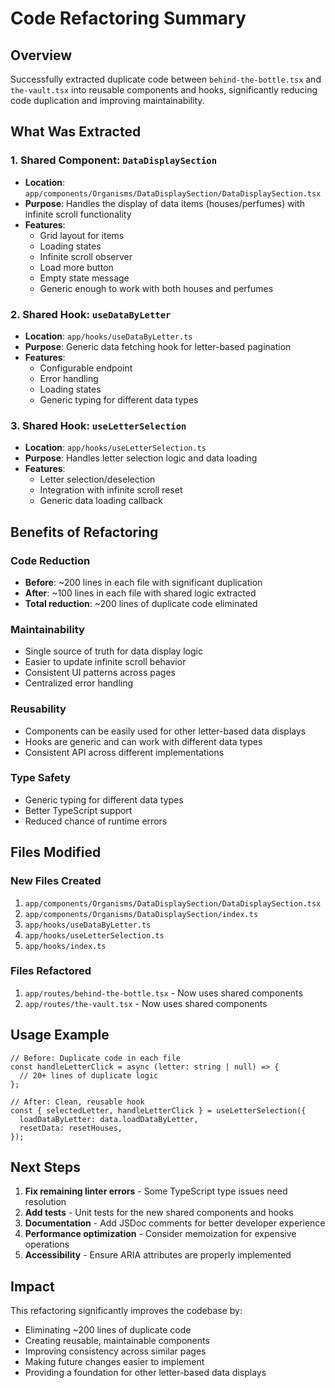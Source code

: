 # Code Refactoring Summary

## Overview

Successfully extracted duplicate code between `behind-the-bottle.tsx` and `the-vault.tsx` into reusable components and hooks, significantly reducing code duplication and improving maintainability.

## What Was Extracted

### 1. Shared Component: `DataDisplaySection`

- **Location**: `app/components/Organisms/DataDisplaySection/DataDisplaySection.tsx`
- **Purpose**: Handles the display of data items (houses/perfumes) with infinite scroll functionality
- **Features**:
  - Grid layout for items
  - Loading states
  - Infinite scroll observer
  - Load more button
  - Empty state message
  - Generic enough to work with both houses and perfumes

### 2. Shared Hook: `useDataByLetter`

- **Location**: `app/hooks/useDataByLetter.ts`
- **Purpose**: Generic data fetching hook for letter-based pagination
- **Features**:
  - Configurable endpoint
  - Error handling
  - Loading states
  - Generic typing for different data types

### 3. Shared Hook: `useLetterSelection`

- **Location**: `app/hooks/useLetterSelection.ts`
- **Purpose**: Handles letter selection logic and data loading
- **Features**:
  - Letter selection/deselection
  - Integration with infinite scroll reset
  - Generic data loading callback

## Benefits of Refactoring

### Code Reduction

- **Before**: ~200 lines in each file with significant duplication
- **After**: ~100 lines in each file with shared logic extracted
- **Total reduction**: ~200 lines of duplicate code eliminated

### Maintainability

- Single source of truth for data display logic
- Easier to update infinite scroll behavior
- Consistent UI patterns across pages
- Centralized error handling

### Reusability

- Components can be easily used for other letter-based data displays
- Hooks are generic and can work with different data types
- Consistent API across different implementations

### Type Safety

- Generic typing for different data types
- Better TypeScript support
- Reduced chance of runtime errors

## Files Modified

### New Files Created

1. `app/components/Organisms/DataDisplaySection/DataDisplaySection.tsx`
2. `app/components/Organisms/DataDisplaySection/index.ts`
3. `app/hooks/useDataByLetter.ts`
4. `app/hooks/useLetterSelection.ts`
5. `app/hooks/index.ts`

### Files Refactored

1. `app/routes/behind-the-bottle.tsx` - Now uses shared components
2. `app/routes/the-vault.tsx` - Now uses shared components

## Usage Example

```tsx
// Before: Duplicate code in each file
const handleLetterClick = async (letter: string | null) => {
  // 20+ lines of duplicate logic
};

// After: Clean, reusable hook
const { selectedLetter, handleLetterClick } = useLetterSelection({
  loadDataByLetter: data.loadDataByLetter,
  resetData: resetHouses,
});
```

## Next Steps

1. **Fix remaining linter errors** - Some TypeScript type issues need resolution
2. **Add tests** - Unit tests for the new shared components and hooks
3. **Documentation** - Add JSDoc comments for better developer experience
4. **Performance optimization** - Consider memoization for expensive operations
5. **Accessibility** - Ensure ARIA attributes are properly implemented

## Impact

This refactoring significantly improves the codebase by:

- Eliminating ~200 lines of duplicate code
- Creating reusable, maintainable components
- Improving consistency across similar pages
- Making future changes easier to implement
- Providing a foundation for other letter-based data displays
